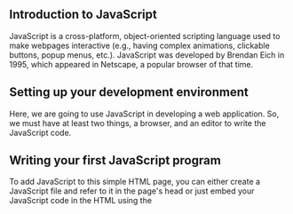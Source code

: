 ## Introduction to JavaScript

JavaScript is a cross-platform, object-oriented scripting language used to make webpages interactive (e.g., having complex animations, clickable buttons, popup menus, etc.). JavaScript was developed by Brendan Eich in 1995, which appeared in Netscape, a popular browser of that time.

## Setting up your development environment
Here, we are going to use JavaScript in developing a web application. So, we must have at least two things, a browser, and an editor to write the JavaScript code.

## Writing your first JavaScript program
To add JavaScript to this simple HTML page, you can either create a JavaScript file and refer to it in the page's head or just embed your JavaScript code in the HTML using the <script> tag.